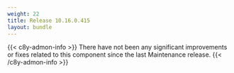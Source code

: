 ```yaml
---
weight: 22
title: Release 10.16.0.415
layout: bundle
---
```


<!--10.16.0.406-10.16.0.415-->


{{< c8y-admon-info >}}
There have not been any significant improvements or fixes related to this component since the last Maintenance release.
{{< /c8y-admon-info >}}
